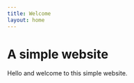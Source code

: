 ```yaml
---
title: Welcome
layout: home
---
```


# A simple website

Hello and welcome to this simple website.


